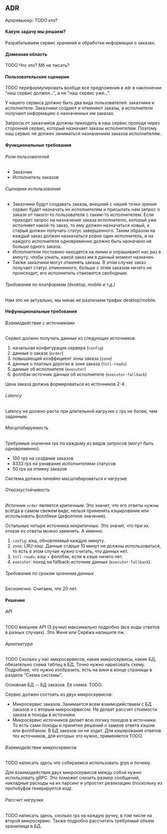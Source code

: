 ## ADR

Архревьюер: TODO кто?

#### Какую задачу мы решаем?

Разрабатываем сервис хранения и обработки информации о заказах.


#### Доменная область

TODO Что это? Мб не писать?


#### Пользовательские сценарии

TODO переформулировать вообще все предложения в adr в наклонении "наш сервис должен...", а не "наш сервис уже...".

У нашего сервиса должно быть два вида пользователей: заказчики и исполнители. Заказчики создают и отменяют заказы, а исполнители получают информацию о назначенных им заказах.

Запросы от заказчиков должны приходить в наш сервис проходя через сторонний сервис, который назначает заказы исполнителям. Поэтому наш сервис не должен заниматься назначением заказов исполнителям.


#### Функциональные требования

###### Роли пользователей

- Заказчик
- Исполнитель заказов

###### Сценарии использования

- Заказчики будут создавать заказы, внешний с нашей точки зрения сервис будет назначать их исполнителям и присылать нам запрос о заказе от такого-то пользователя с таким-то исполнителем. Если приходит запрос на назначение заказа исполнителю, который уже исполняет какой-то заказ, то ему должен назначаться новый, а старый должен получать статус завершенного. Таким образом на каждый заказ должен назначаться ровно один исполнитель, и на каждого исполнителя одновременно должно быть назначено не больше одного заказа.
- Исполнители постоянно находятся на линии и опрашивают нас раз в минуту, чтобы узнать, какой заказ им в данный момент назначен.
- Также заказчики могут отменять заказы. В этом случае заказ получает статус отмененного, больше с этим заказом ничего не происходит, его исполнитель становится свободным.

###### Требования по платформам (desktop, mobile и т.д.)

Нам это не актуально, мы никак не различаем трафик desktop/mobile.


#### Нефункциональные требования

###### Взаимодействие с источниками

Сервис должен получать данные из следующих источников:

1. начальная конфигурация сервера (`config`)
2. данные о заказе (`order`)
3. повышающий коэффициент зоны заказа (`zone`)
4. данные о платных дорогах в зоне заказа (`toll-roads`)
5. данные об исполнителе (`executor`)
6. фоллбэк-источник данных об исполнителе (`executor-fallback`)

Цена заказа должна формироваться из источников 2-4.

###### Latency

Latency не должно расти при длительной нагрузке с rps не более, чем заданным.

###### Масштабируемость

Требуемые значения rps по каждому из видов запросов (могут быть одновременно):
- 100 rps на создание заказов
- 8333 rps на узнавание исполнителями статусов
- 50 rps на отмену заказов

Система должна линейно масштабироваться к нагрузке.

###### Отказоустойчивость

Источник `order` является *критичным*. Это значит, что его ответы нужны всегда в самом свежем виде, нельзя применять кэширование или использовать фоллбеки (дефолтное значение).

Остальные четыре источника *некритичные*. Это значит, что при их отказе их ответы можно заменять. А именно:

1. `config`: кэш, обновляемый каждую минуту.
2. `zone`: LRU-кэш. Данные старше 10 минут не должны использоваться, то есть в этом случае нужно считать, что данных нет.
3. `toll-roads`: кэш + фоллбэк, если в кэше ничего нет.
4. `executor`: поход на fallback-источник данных (`executor-fallback`).

###### Требования по срокам хранения данных

Бесконечно. Считаем, что 20 лет.


#### Решение

###### API

TODO внешнее API (3 ручки) максимально подробно (все коды ответов в разных случаях). Это Женя или Серёжа напишите пж.

###### Архитектура

TODO Сколько у нас микросервисов, какие микросервисы, какие БД, обязательно схема таблиц в БД. Точно нужно нарисовать схему. Подробнее, что нужно изобразить, есть на вики в конце страницы в разделе "Схема системы".

Основная БД -- БД заказов. Её схема: TODO.

Сервис должен состоять из двух микросервисов:
- Микросервис заказов. Занимается всем взаимодействием с БД заказов и с вторым микросервисом. Не делает рассчет стоимости заказа и походы в источники.
- Микросервис источников делает всю логику походов в источники. То есть сами походы и принятие решений о замене ответа кэшом или фоллбэком. В БД заказов он не ходит. Для кэширования ответов тех источников, для которых это нужно, применяется TODO.

###### Взаимодействие микросервисов

TODO написать здесь что собираемся использовать grps и почему.

Для взаимодействия двух микросервисов между собой нужно использовать gRPC. Это поможет снизить размер сообщений, накладные расходы на их парсинг и упростит реализацию (поскольку из протобуфов генерируется код).

###### Рассчет нагрузки

TODO написать здесь, сколько rps на каждую ручку, в том числе на второй микросервис. Также подробно рассчитать требуемый объем хранилища в БД.

